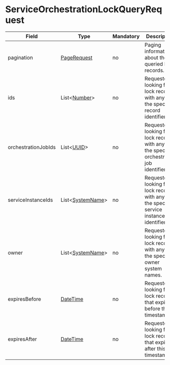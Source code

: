 # ServiceOrchestrationLockQueryRequest

Field | Type | Mandatory | Description
--- | --- | --- | ---
pagination | [PageRequest](../data-models/page-request.md) | no | Paging information about the queried lock records.
ids | List<[Number](../primitives.md#number)> | no | Requester is looking for lock records with any of the specified record identifiers.
orchestrationJobIds | List<[UUID](../primitives.md#uuid)> | no | Requester is looking for lock records with any of the specified orchestration job identifiers.
serviceInstanceIds | List<[SystemName](../primitives.md#systemname)> | no | Requester is looking for lock records with any of the specified service instance identifier.
owner | List<[SystemName](../primitives.md#systemname)> | no | Requester is looking for lock records with any of the specified owner system names.
expiresBefore | [DateTime](../primitives.md#datetime) | no |  Requester is looking for lock records that expires before this timestamp.
expiresAfter | [DateTime](../primitives.md#datetime) | no |  Requester is looking for lock records that expires after this timestamp.
